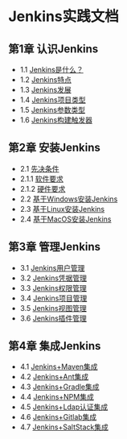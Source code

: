 # Jenkins实践文档

## 第1章 认识Jenkins

* 1.1 [Jenkins是什么？](https://github.com/Chao-Xi/JacobTechBlog/blob/master/Jenkins-docs/chapter/1KnowingJenkins.md#11-jenkins%E6%98%AF%E4%BB%80%E4%B9%88)
* 1.2 [Jenkins特点](https://github.com/Chao-Xi/JacobTechBlog/blob/master/Jenkins-docs/chapter/1KnowingJenkins.md#12-jenkins%E7%89%B9%E7%82%B9)
* 1.3 [Jenkins发展](https://github.com/Chao-Xi/JacobTechBlog/blob/master/Jenkins-docs/chapter/1KnowingJenkins.md#13-jenkins%E5%8F%91%E5%B1%95)
* 1.4 [Jenkins项目类型](https://github.com/Chao-Xi/JacobTechBlog/blob/master/Jenkins-docs/chapter/1KnowingJenkins.md#31-jenkins%E9%A1%B9%E7%9B%AE%E7%B1%BB%E5%9E%8B)
* 1.5 [Jenkins参数类型](https://github.com/Chao-Xi/JacobTechBlog/blob/master/Jenkins-docs/chapter/1KnowingJenkins.md#32-jenkins%E5%8F%82%E6%95%B0%E7%B1%BB%E5%9E%8B)
* 1.6 [Jenkins构建触发器](https://github.com/Chao-Xi/JacobTechBlog/blob/master/Jenkins-docs/chapter/1KnowingJenkins.md#32-jenkins%E5%8F%82%E6%95%B0%E7%B1%BB%E5%9E%8B)

## 第2章 安装Jenkins

* 2.1 [先决条件](https://github.com/Chao-Xi/JacobTechBlog/blob/master/Jenkins-docs/chapter/2InstallJenkins.md#1-%E5%85%88%E5%86%B3%E6%9D%A1%E4%BB%B6)
* 2.1.1 [软件要求](https://github.com/Chao-Xi/JacobTechBlog/blob/master/Jenkins-docs/chapter/2InstallJenkins.md#11-%E8%BD%AF%E4%BB%B6%E8%A6%81%E6%B1%82)
* 2.1.2 [硬件要求](https://github.com/Chao-Xi/JacobTechBlog/blob/master/Jenkins-docs/chapter/2InstallJenkins.md#12-%E7%A1%AC%E4%BB%B6%E8%A6%81%E6%B1%82)
* 2.2 [基于Windows安装Jenkins](https://github.com/Chao-Xi/JacobTechBlog/blob/master/Jenkins-docs/chapter/2InstallJenkins.md#23-%E5%9F%BA%E4%BA%8Ewindows%E7%B3%BB%E7%BB%9F%E5%AE%89%E8%A3%85)
* 2.3 [基于Linux安装Jenkins](https://github.com/Chao-Xi/JacobTechBlog/blob/master/Jenkins-docs/chapter/2InstallJenkins.md#24-%E5%9F%BA%E4%BA%8Elinux%E7%B3%BB%E7%BB%9F%E9%83%A8%E7%BD%B2%E6%8E%A8%E8%8D%90)
* 2.4 [基于MacOS安装Jenkins](https://github.com/Chao-Xi/JacobTechBlog/blob/master/Jenkins-docs/chapter/2InstallJenkins.md#22-%E5%9F%BA%E4%BA%8Emac%E7%B3%BB%E7%BB%9F%E9%83%A8%E7%BD%B2)

## 第3章 管理Jenkins

* 3.1 [Jenkins用户管理](https://github.com/Chao-Xi/JacobTechBlog/blob/master/Jenkins-docs/chapter/3JenkinsUAP.md#1-%E7%94%A8%E6%88%B7%E7%AE%A1%E7%90%86)
* 3.2 [Jenkins凭据管理](https://github.com/Chao-Xi/JacobTechBlog/blob/master/Jenkins-docs/chapter/3JenkinsUAP.md#2-%E5%87%AD%E6%8D%AE%E7%AE%A1%E7%90%86)
* 3.3 [Jenkins权限管理](https://github.com/Chao-Xi/JacobTechBlog/blob/master/Jenkins-docs/chapter/3JenkinsUAP.md#3-%E6%9D%83%E9%99%90%E7%AE%A1%E7%90%86)
* 3.4 [Jenkins项目管理](https://github.com/Chao-Xi/JacobTechBlog/blob/master/Jenkins-docs/chapter/4JenkinsIVP.md#1-%E9%A1%B9%E7%9B%AE%E7%AE%A1%E7%90%86)
* 3.5 [Jenkins视图管理](https://github.com/Chao-Xi/JacobTechBlog/blob/master/Jenkins-docs/chapter/4JenkinsIVP.md#2-%E8%A7%86%E5%9B%BE%E7%AE%A1%E7%90%86)
* 3.6 [Jenkins插件管理](https://github.com/Chao-Xi/JacobTechBlog/blob/master/Jenkins-docs/chapter/4JenkinsIVP.md#3-%E6%8F%92%E4%BB%B6%E7%AE%A1%E7%90%86)


## 第4章 集成Jenkins

* 4.1 [Jenkins+Maven集成](chapter/5Jenkins_maven.md)
* 4.2 [Jenkins+Ant集成](chapter/6Jenkins_ant.md)
* 4.3 [Jenkins+Gradle集成](chapter/7Jenkins_gradle.md)
* 4.4 [Jenkins+NPM集成](chapter/8Jenkins_NPM.md)
* 4.5 [Jenkins+Ldap认证集成](chapter/9Jenkins_LDAP.md)
* 4.6 [Jenkins+Gitlab集成](chapter/10Jenkins_Gitlab.md)
* 4.7 [Jenkins+SaltStack集成](chapter/11Jenkins_SaltStack.md)